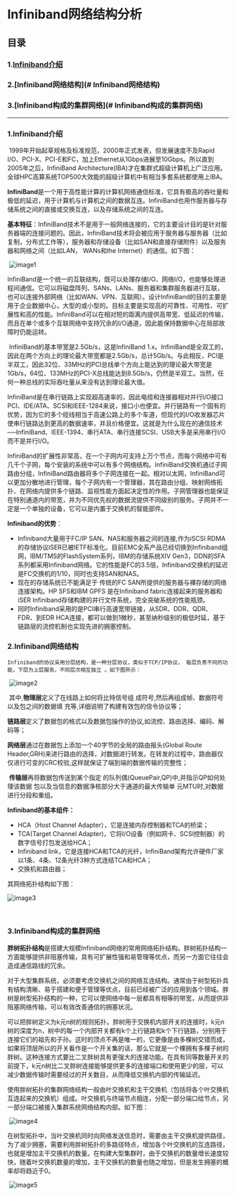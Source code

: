 # Infiniband网络结构分析

## 目录

### 1.[Infiniband介绍](#Infiniband介绍)

### 2.[Infiniband网络结构](# Infiniband网络结构)

### 3.[Infiniband构成的集群网络](# Infiniband构成的集群网络)







---

### 1.Infiniband介绍

​	1999年开始起草规格及标准规范，2000年正式发表，但发展速度不及Rapid I/O、PCI-X、PCI-E和FC，加上Ethernet从1Gbps进展至10Gbps。所以直到2005年之后，InfiniBand Architecture(IBA)才在集群式超级计算机上广泛应用。全球HPC高算系统TOP500大效能的超级计算机中有相当多套系统都使用上IBA。

​	 **InfiniBand**是一个用于高性能计算的计算机网络通信标准，它具有极高的吞吐量和极低的延迟，用于计算机与计算机之间的数据互连。InfiniBand也用作服务器与存储系统之间的直接或交换互连，以及存储系统之间的互连。 

​	**基本特征**：InfiniBand技术不是用于一般网络连接的，它的主要设计目的是针对服务器端的连接问题的。因此，InfiniBand技术将会被应用于服务器与服务器（比如复制，分布式工作等），服务器和存储设备（比如SAN和直接存储附件）以及服务器和网络之间（比如LAN， WANs和the Internet）的通信。如下图：

​	![image1](D:\计算机系统设计\课程报告\image3\image1.jpg)

​	 InfiniBand是一个统一的互联结构，既可以处理存储I/O、网络I/O，也能够处理进程间通信。它可以将磁盘阵列、SANs、LANs、服务器和集群服务器进行互联，也可以连接外部网络（比如WAN、VPN、互联网）。设计InfiniBand的目的主要是用于企业数据中心，大型的或小型的。目标主要是实现高的可靠性、可用性、可扩展性和高的性能。InfiniBand可以在相对短的距离内提供高带宽、低延迟的传输，而且在单个或多个互联网络中支持冗余的I/O通道，因此能保持数据中心在局部故障时仍能运转。 

​	 InfiniBand的基本带宽是2.5Gb/s，这是InfiniBand 1.x。InfiniBand是全双工的，因此在两个方向上的理论最大带宽都是2.5Gb/s，总计5Gb/s。与此相反，PCI是半双工，因此32位、33MHz的PCI总线单个方向上能达到的理论最大带宽是1Gb/s，64位、133MHz的PCI-X总线能达到8.5Gb/s，仍然是半双工。当然，任何一种总线的实际吞吐量从来没有达到理论最大值。

​	 InfiniBand是在串行链路上实现超高速率的，因此电缆和连接器相对并行I/O接口PCI、IDE/ATA、SCSI和IEEE-1284来说，接口小也便宜。并行链路有一个固有的优势，因为它的多个缆线相当于高速公路上的多个车道，但现代的I/O收发器芯片使串行链路达到更高的数据速率，并且价格便宜。这就是为什么现在的通信技术──InfiniBand、IEEE-1394、串行ATA、串行连接SCSI、USB大多是采用串行I/O而不是并行I/O。

​	 InfiniBand的扩展性非常高，在一个子网内可支持上万个节点，而每个网络中可有几千个子网，每个安装的系统中可以有多个网络结构。InfiniBand交换机通过子网路由分组，InfiniBand路由器将多个子网连接在一起。相对以太网，InfiniBand可以更加分散地进行管理，每个子网内有一个管理器，其在路由分组、映射网络拓扑、在网络内提供多个链路、监视性能方面起决定性的作用。子网管理器也能保证在特别通道内的带宽，并为不同优先权的数据流提供不同级别的服务。子网并不一定是一个单独的设备，它可以是内置于交换机的智能部件。 

**Infiniband的优势**：

* Infiniband大量用于FC/IP SAN、NAS和服务器之间的连接,作为iSCSI RDMA的存储协议iSER已被IETF标准化。目前EMC全系产品已经切换到Infiniband组网，IBM/TMS的FlashSystem系列，IBM的存储系统XIV Gen3，DDN的SFA系列都采用Infiniband网络。它的性能是FC的3.5倍，Infiniband交换机的延迟是FC交换机的1/10，同时也支持SAN和NAS。
* 现在的存储系统已不能满足于 传统的FC SAN所提供的服务器与裸存储的网络连接架构。HP SFS和IBM GPFS 是在Infiniband fabric连接起来的服务器和iSER Infiniband存储构建的并行文件系统，完全突破系统的性能瓶颈。 
* 同时Infiniband采用的是PCI串行高速宽带链接，从SDR、DDR、QDR、FDR、到EDR HCA连接，都可以做到1微秒，甚至纳秒级别的极低时延，基于链路层的流控机制也实现先进的拥塞控制。



### 2.Infiniband网络结构

 	Infiniband的协议采用分层结构，是一种分层协议，类似于TCP/IP协议， 每层负责不同的功能，下层为上层服务，不同层次相互独立 。如下图所示：

​	![image2](D:\计算机系统设计\课程报告\image3\image2.jpg)

​	其中,**物理层**定义了在线路上如何将比特信号组 成符号,然后再组成帧、数据符号以及包之间的数据填 充等,详细说明了构建有效包的信令协议等；

​	**链路层**定义了数据包的格式以及数据包操作的协议,如流控、路由选择、编码、解码等；

​	**网络层**通过在数据包上添加一个40字节的全局的路由报头(Global Route Header,GRH)来进行路由的选择，对数据进行转发。在转发的过程中，路由器仅仅进行可变的CRC校验,这样就保证了端到端的数据传输的完整性；

​	**传输层**再将数据包传送到某个指定 的队列偶(QueuePair,QP)中,并指示QP如何处理该数据 包以及当信息的数据净核部分大于通道的最大传输单 元MTU时,对数据进行分段和重组。

**Infiniband的基本组件：**

* HCA（Host Channel Adapter），它是连接内存控制器和TCA的桥梁； 
* TCA(Target Channel Adapter)，它将I/O设备（例如网卡、SCSI控制器）的数字信号打包发送给HCA； 
* Infiniband link，它是连接HCA和TCA的光纤，InfiniBand架构允许硬件厂家以1条、4条、12条光纤3种方式连结TCA和HCA； 
* 交换机和路由器； 

 其网络拓扑结构如下图：

 ![image3](D:\计算机系统设计\课程报告\image3\image3.jpg)



​		 

### 3.Infiniband构成的集群网络

​	**胖树拓扑结构**是搭建大规模Infiniband网络的常用网络拓扑结构。胖树拓扑结构一方面能够提供非阻塞传输，具有可扩展性强和易管理等优点，而另一方面它往往会造成通信路线的冗余。

​	对于大型集群系统，必须要考虑交换机之间的网络互连结构。通常由于树型拓扑具有结构清晰、易于搭建和便于管理等优点，目前已经被广泛的应用到各个领域。胖树是树型拓扑结构的一种，它可以使网络中每一层都具有相等的带宽，从而提供非阻塞网络传输，可以有效改善通信的拥塞状况。

​	可以把胖树定义为k元n树的规则拓扑。胖树用于交换机内部开关的连接时，k元n树的深度为n，树中的每一个内部开关都有k个上行链路和k个下行链路，分别用于连接它们的祖先和子孙。这时的顶点不再是唯一的，它更像是由多棵树交错而成，如果将顶层所以的开关看作是一个开关集的话，那么它就是一个棵拥有多棵子树的胖树。这种连接方式要比二叉胖树具有更强大的连接功能。在具有同等数量开关的前提下，k元n树比二叉胖树连接能够提供更多的连接端口和使用更少的层，可以减少数据传输时需要经过的开关数目，从而降低交换机内部的传输延迟。

​	使用胖树拓扑的集群网络结构一般由叶交换机和主干交换机（包括将各个叶交换机互连起来的交换机）组成。叶交换机与终端节点相连，分配一部分端口给节点，另一部分端口被接入集群系统网络结构内部。如下图：

​	![image4](D:\计算机系统设计\课程报告\image3\image4.jpg)



​	在树型拓扑中，当叶交换机同时向网络发送信息时，需要由主干交换机提供路径，为了减少拥塞，需要利用胖树拓扑的多路径特点，增加各个叶交换机的互连路径，也就是增加主干交换机的数量。在构建大型集群时，由于交换机的数量增长速度较快，随着叶交换机数量的增加，主干交换机的数量也随之增加，但是发生拥塞的概率却将趋近于0。

​	![image5](D:\计算机系统设计\课程报告\image3\image5.jpg)